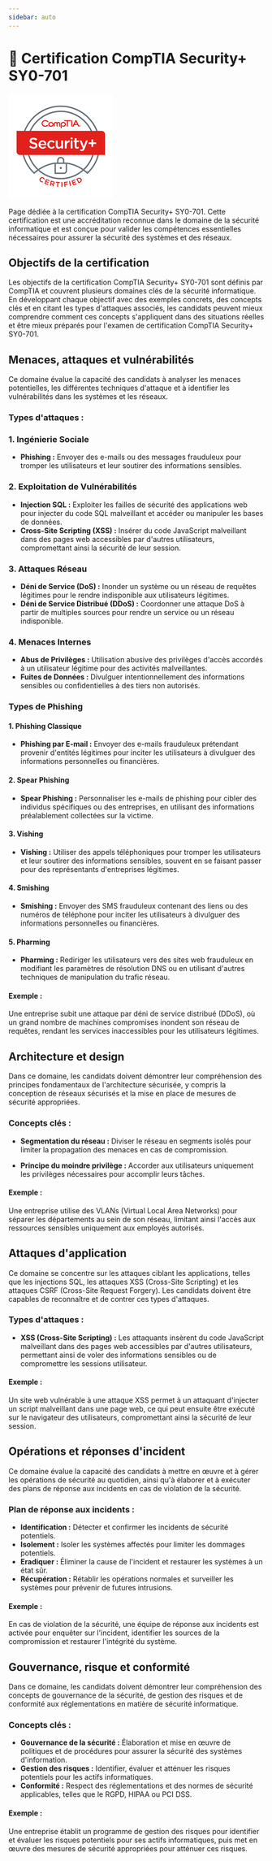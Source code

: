```yaml
---
sidebar: auto
---
```


# 📛 Certification CompTIA Security+ SY0-701

![CompTia Security + logo](./img/comptia-security+.png)

Page dédiée à la certification CompTIA Security+ SY0-701. Cette certification est une accréditation reconnue dans le domaine de la sécurité informatique et est conçue pour valider les compétences essentielles nécessaires pour assurer la sécurité des systèmes et des réseaux.

## Objectifs de la certification

Les objectifs de la certification CompTIA Security+ SY0-701 sont définis par CompTIA et couvrent plusieurs domaines clés de la sécurité informatique. En développant chaque objectif avec des exemples concrets, des concepts clés et en citant les types d'attaques associés, les candidats peuvent mieux comprendre comment ces concepts s'appliquent dans des situations réelles et être mieux préparés pour l'examen de certification CompTIA Security+ SY0-701.

## Menaces, attaques et vulnérabilités

Ce domaine évalue la capacité des candidats à analyser les menaces potentielles, les différentes techniques d'attaque et à identifier les vulnérabilités dans les systèmes et les réseaux.

### Types d'attaques :

### 1. Ingénierie Sociale

- **Phishing :** Envoyer des e-mails ou des messages frauduleux pour tromper les utilisateurs et leur soutirer des informations sensibles.

### 2. Exploitation de Vulnérabilités

- **Injection SQL :** Exploiter les failles de sécurité des applications web pour injecter du code SQL malveillant et accéder ou manipuler les bases de données.
- **Cross-Site Scripting (XSS) :** Insérer du code JavaScript malveillant dans des pages web accessibles par d'autres utilisateurs, compromettant ainsi la sécurité de leur session.

### 3. Attaques Réseau

- **Déni de Service (DoS) :** Inonder un système ou un réseau de requêtes légitimes pour le rendre indisponible aux utilisateurs légitimes.
- **Déni de Service Distribué (DDoS) :** Coordonner une attaque DoS à partir de multiples sources pour rendre un service ou un réseau indisponible.

### 4. Menaces Internes

- **Abus de Privilèges :** Utilisation abusive des privilèges d'accès accordés à un utilisateur légitime pour des activités malveillantes.
- **Fuites de Données :** Divulguer intentionnellement des informations sensibles ou confidentielles à des tiers non autorisés.

### Types de Phishing


#### 1. Phishing Classique

- **Phishing par E-mail :** Envoyer des e-mails frauduleux prétendant provenir d'entités légitimes pour inciter les utilisateurs à divulguer des informations personnelles ou financières.

#### 2. Spear Phishing

- **Spear Phishing :** Personnaliser les e-mails de phishing pour cibler des individus spécifiques ou des entreprises, en utilisant des informations préalablement collectées sur la victime.

#### 3. Vishing

- **Vishing :** Utiliser des appels téléphoniques pour tromper les utilisateurs et leur soutirer des informations sensibles, souvent en se faisant passer pour des représentants d'entreprises légitimes.

#### 4. Smishing

- **Smishing :** Envoyer des SMS frauduleux contenant des liens ou des numéros de téléphone pour inciter les utilisateurs à divulguer des informations personnelles ou financières.

#### 5. Pharming

- **Pharming :** Rediriger les utilisateurs vers des sites web frauduleux en modifiant les paramètres de résolution DNS ou en utilisant d'autres techniques de manipulation du trafic réseau.

#### Exemple :
Une entreprise subit une attaque par déni de service distribué (DDoS), où un grand nombre de machines compromises inondent son réseau de requêtes, rendant les services inaccessibles pour les utilisateurs légitimes.

## Architecture et design

Dans ce domaine, les candidats doivent démontrer leur compréhension des principes fondamentaux de l'architecture sécurisée, y compris la conception de réseaux sécurisés et la mise en place de mesures de sécurité appropriées.

### Concepts clés :

- **Segmentation du réseau :** Diviser le réseau en segments isolés pour limiter la propagation des menaces en cas de compromission.
  
- **Principe du moindre privilège :** Accorder aux utilisateurs uniquement les privilèges nécessaires pour accomplir leurs tâches.

#### Exemple :
Une entreprise utilise des VLANs (Virtual Local Area Networks) pour séparer les départements au sein de son réseau, limitant ainsi l'accès aux ressources sensibles uniquement aux employés autorisés.

## Attaques d'application

Ce domaine se concentre sur les attaques ciblant les applications, telles que les injections SQL, les attaques XSS (Cross-Site Scripting) et les attaques CSRF (Cross-Site Request Forgery). Les candidats doivent être capables de reconnaître et de contrer ces types d'attaques.

### Types d'attaques :

- **XSS (Cross-Site Scripting) :** Les attaquants insèrent du code JavaScript malveillant dans des pages web accessibles par d'autres utilisateurs, permettant ainsi de voler des informations sensibles ou de compromettre les sessions utilisateur.

#### Exemple :
Un site web vulnérable à une attaque XSS permet à un attaquant d'injecter un script malveillant dans une page web, ce qui peut ensuite être exécuté sur le navigateur des utilisateurs, compromettant ainsi la sécurité de leur session.

## Opérations et réponses d'incident

Ce domaine évalue la capacité des candidats à mettre en œuvre et à gérer les opérations de sécurité au quotidien, ainsi qu'à élaborer et à exécuter des plans de réponse aux incidents en cas de violation de la sécurité.

### Plan de réponse aux incidents :

- **Identification :** Détecter et confirmer les incidents de sécurité potentiels.
- **Isolement :** Isoler les systèmes affectés pour limiter les dommages potentiels.
- **Eradiquer :** Éliminer la cause de l'incident et restaurer les systèmes à un état sûr.
- **Récupération :** Rétablir les opérations normales et surveiller les systèmes pour prévenir de futures intrusions.

#### Exemple :
En cas de violation de la sécurité, une équipe de réponse aux incidents est activée pour enquêter sur l'incident, identifier les sources de la compromission et restaurer l'intégrité du système.

## Gouvernance, risque et conformité

Dans ce domaine, les candidats doivent démontrer leur compréhension des concepts de gouvernance de la sécurité, de gestion des risques et de conformité aux réglementations en matière de sécurité informatique.

### Concepts clés :

- **Gouvernance de la sécurité :** Élaboration et mise en œuvre de politiques et de procédures pour assurer la sécurité des systèmes d'information.
- **Gestion des risques :** Identifier, évaluer et atténuer les risques potentiels pour les actifs informatiques.
- **Conformité :** Respect des réglementations et des normes de sécurité applicables, telles que le RGPD, HIPAA ou PCI DSS.

#### Exemple :
Une entreprise établit un programme de gestion des risques pour identifier et évaluer les risques potentiels pour ses actifs informatiques, puis met en œuvre des mesures de sécurité appropriées pour atténuer ces risques.


